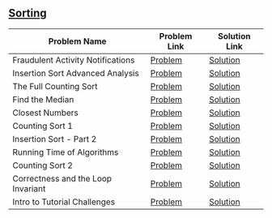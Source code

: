 ## [Sorting](https://www.hackerrank.com/domains/algorithms/arrays-and-sorting)

Problem Name|Problem Link|Solution Link
---|---|---
Fraudulent Activity Notifications|[Problem](https://www.hackerrank.com/challenges/fraudulent-activity-notifications/problem)|[Solution](/fraudulent-activity-notifications.cpp)
Insertion Sort Advanced Analysis|[Problem](https://www.hackerrank.com/challenges/insertion-sort/problem)|[Solution](/insertion-sort.cpp)
The Full Counting Sort|[Problem](https://www.hackerrank.com/challenges/countingsort4/problem)|[Solution](/countingsort4.cpp)
Find the Median|[Problem](https://www.hackerrank.com/challenges/find-the-median/problem)|[Solution](/find-the-median.cpp)
Closest Numbers|[Problem](https://www.hackerrank.com/challenges/closest-numbers/problem)|[Solution](/closest-numbers.cpp)
Counting Sort 1|[Problem](https://www.hackerrank.com/challenges/countingsort1/problem)|[Solution](/countingsort1.cpp)
Insertion Sort - Part 2|[Problem](https://www.hackerrank.com/challenges/insertionsort2/problem)|[Solution](/insertionsort2.cpp)
Running Time of Algorithms|[Problem](https://www.hackerrank.com/challenges/runningtime/problem)|[Solution](/runningtime.cpp)
Counting Sort 2|[Problem](https://www.hackerrank.com/challenges/countingsort2/problem)|[Solution](/countingsort2.cpp)
Correctness and the Loop Invariant|[Problem](https://www.hackerrank.com/challenges/correctness-invariant/problem)|[Solution](/correctness-invariant.cpp)
Intro to Tutorial Challenges|[Problem](https://www.hackerrank.com/challenges/tutorial-intro/problem)|[Solution](/tutorial-intro.cpp)
